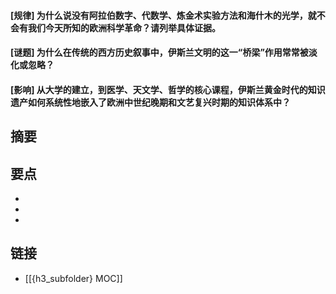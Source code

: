 #### [规律] 为什么说没有阿拉伯数字、代数学、炼金术实验方法和海什木的光学，就不会有我们今天所知的欧洲科学革命？请列举具体证据。


#### [谜题] 为什么在传统的西方历史叙事中，伊斯兰文明的这一“桥梁”作用常常被淡化或忽略？


#### [影响] 从大学的建立，到医学、天文学、哲学的核心课程，伊斯兰黄金时代的知识遗产如何系统性地嵌入了欧洲中世纪晚期和文艺复兴时期的知识体系中？


## 摘要


## 要点

- 
- 
- 

## 链接

- [[{h3_subfolder} MOC]]
